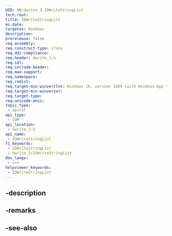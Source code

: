 ```yaml
---
UID: NN:dwrite_3.IDWriteStringList
tech.root: 
title: IDWriteStringList
ms.date: 
targetos: Windows
description: 
prerelease: false
req.assembly: 
req.construct-type: iface
req.ddi-compliance: 
req.header: dwrite_3.h
req.idl: 
req.include-header: 
req.max-support: 
req.namespace: 
req.redist: 
req.target-min-winverclnt: Windows 10, version 1809 (with Windows App SDK 0.5 or later)
req.target-min-winversvr: 
req.target-type: 
req.unicode-ansi: 
topic_type:
 - apiref
api_type:
 - COM
api_location:
 - dwrite_3.h
api_name:
 - IDWriteStringList
f1_keywords:
 - IDWriteStringList
 - dwrite_3/IDWriteStringList
dev_langs:
 - c++
helpviewer_keywords:
 - IDWriteStringList
---
```


## -description

## -remarks

## -see-also

